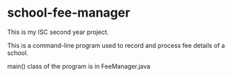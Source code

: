 # school-fee-manager

This is my ISC second year project.

This is a command-line program used to record and process fee details of a school.

main() class of the program is in FeeManager.java
